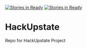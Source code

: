 [![Stories in Ready](https://badge.waffle.io/devdep/HackUpstate.png?label=ready&title=Ready)](https://waffle.io/devdep/HackUpstate)
[![Stories in Ready](https://badge.waffle.io/devdep/HackUpstate.png?label=ready&title=Ready)](https://waffle.io/devdep/HackUpstate)
# HackUpstate
Repo for HackUpstate Project
